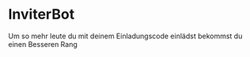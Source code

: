 # InviterBot
Um so mehr leute du mit deinem Einladungscode einlädst bekommst du einen 
Besseren Rang
